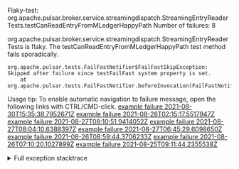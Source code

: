         
Flaky-test: org.apache.pulsar.broker.service.streamingdispatch.StreamingEntryReaderTests.testCanReadEntryFromMLedgerHappyPath
Number of failures: 8

org.apache.pulsar.broker.service.streamingdispatch.StreamingEntryReaderTests is flaky. The testCanReadEntryFromMLedgerHappyPath test method fails sporadically.

```
org.apache.pulsar.tests.FailFastNotifier$FailFastSkipException: Skipped after failure since testFailFast system property is set.
	at org.apache.pulsar.tests.FailFastNotifier.beforeInvocation(FailFastNotifier.java:88)

```

Usage tip: To enable automatic navigation to failure message, open the following links with CTRL/CMD-click.
[example failure 2021-08-30T15:35:38.7952671Z](https://github.com/apache/pulsar/runs/3463119398?check_suite_focus=true#step:9:2861)
[example failure 2021-08-28T02:15:17.5517947Z](https://github.com/apache/pulsar/runs/3448473880?check_suite_focus=true#step:9:1858)
[example failure 2021-08-27T08:10:51.9414052Z](https://github.com/apache/pulsar/runs/3440980370?check_suite_focus=true#step:9:1925)
[example failure 2021-08-27T08:04:10.6388397Z](https://github.com/apache/pulsar/runs/3440855241?check_suite_focus=true#step:9:1850)
[example failure 2021-08-27T06:45:29.6098650Z](https://github.com/apache/pulsar/runs/3440411158?check_suite_focus=true#step:9:1851)
[example failure 2021-08-26T08:59:44.3706233Z](https://github.com/apache/pulsar/runs/3430539961?check_suite_focus=true#step:9:2560)
[example failure 2021-08-26T07:10:20.1027899Z](https://github.com/apache/pulsar/runs/3429892136?check_suite_focus=true#step:9:1912)
[example failure 2021-08-25T09:11:44.2355538Z](https://github.com/apache/pulsar/runs/3420085427?check_suite_focus=true#step:10:1846)


<details>
<summary>Full exception stacktrace</summary>
<code><pre>
org.apache.pulsar.tests.FailFastNotifier$FailFastSkipException: Skipped after failure since testFailFast system property is set.
	at org.apache.pulsar.tests.FailFastNotifier.beforeInvocation(FailFastNotifier.java:88)

</pre></code>
</details>

